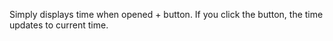Simply displays time when opened + button.
If you click the button, the time updates to current time. 